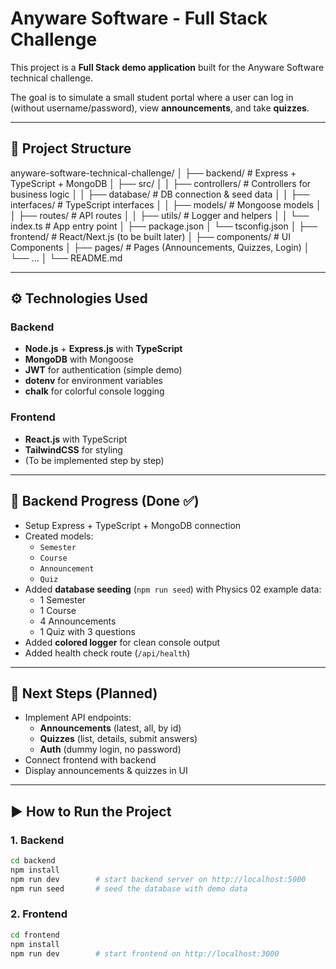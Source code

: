 # Anyware Software - Full Stack Challenge

This project is a **Full Stack demo application** built for the Anyware Software technical challenge.

The goal is to simulate a small student portal where a user can log in (without username/password), view **announcements**, and take **quizzes**.

---

## 📂 Project Structure

anyware-software-technical-challenge/
│
├── backend/ # Express + TypeScript + MongoDB
│ ├── src/
│ │ ├── controllers/ # Controllers for business logic
│ │ ├── database/ # DB connection & seed data
│ │ ├── interfaces/ # TypeScript interfaces
│ │ ├── models/ # Mongoose models
│ │ ├── routes/ # API routes
│ │ ├── utils/ # Logger and helpers
│ │ └── index.ts # App entry point
│ ├── package.json
│ └── tsconfig.json
│
├── frontend/ # React/Next.js (to be built later)
│ ├── components/ # UI Components
│ ├── pages/ # Pages (Announcements, Quizzes, Login)
│ └── ...
│
└── README.md

---

## ⚙️ Technologies Used

### Backend

- **Node.js** + **Express.js** with **TypeScript**
- **MongoDB** with Mongoose
- **JWT** for authentication (simple demo)
- **dotenv** for environment variables
- **chalk** for colorful console logging

### Frontend

- **React.js** with TypeScript
- **TailwindCSS** for styling
- (To be implemented step by step)

---

## 🚀 Backend Progress (Done ✅)

- Setup Express + TypeScript + MongoDB connection
- Created models:
  - `Semester`
  - `Course`
  - `Announcement`
  - `Quiz`
- Added **database seeding** (`npm run seed`) with Physics 02 example data:
  - 1 Semester
  - 1 Course
  - 4 Announcements
  - 1 Quiz with 3 questions
- Added **colored logger** for clean console output
- Added health check route (`/api/health`)

---

## 🎯 Next Steps (Planned)

- Implement API endpoints:
  - **Announcements** (latest, all, by id)
  - **Quizzes** (list, details, submit answers)
  - **Auth** (dummy login, no password)
- Connect frontend with backend
- Display announcements & quizzes in UI

---

## ▶️ How to Run the Project

### 1. Backend

```bash
cd backend
npm install
npm run dev        # start backend server on http://localhost:5000
npm run seed       # seed the database with demo data
```

### 2. Frontend

```bash
cd frontend
npm install
npm run dev        # start frontend on http://localhost:3000
```
